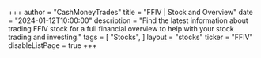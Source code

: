 +++
author = "CashMoneyTrades"
title = "FFIV | Stock and Overview"
date = "2024-01-12T10:00:00"
description = "Find the latest information about trading FFIV stock for a full financial overview to help with your stock trading and investing."
tags = [
   "Stocks",
]
layout = "stocks"
ticker = "FFIV"
disableListPage = true
+++
